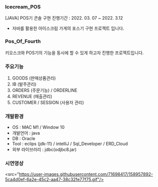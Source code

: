 ### Icecream_POS
[JAVA] POS기 콘솔 구현
진행기간 : 2022. 03. 07 ~ 2022. 3.12
 - 자바를 활용한 아이스크림 가게의 포스기 구현 프로젝트 입니다. 
 
### Pos_Of_Fourth
키오스크와 POS기의 기능을 동시에 할 수 있게 하고자 진행한 프로젝트입니다. 

### 주요기능
  1. GOODS (판매상품관리)
  2. IB (발주관리)
  3. ORDERS (주문기능) / ORDERLINE
  4. REVENUE (매출관리)
  5. CUSTOMER / SESSION (사용자 관리)

### 개발환경 
 - OS : MAC M1 / Window 10
 - 개발언어 : java 
 - DB : Oracle 
 - Tool : eclips (jdk-11) / intelliJ / Sql_Developer / ERD_Cloud
 - 외부 라이브러리 : jdbc(odjbc8.jar)

### 시연영상
<src="https://user-images.githubusercontent.com/71698417/158957892-5ca4d0ef-6a2e-45c2-aa47-38c32fe77f75.gif"/>
